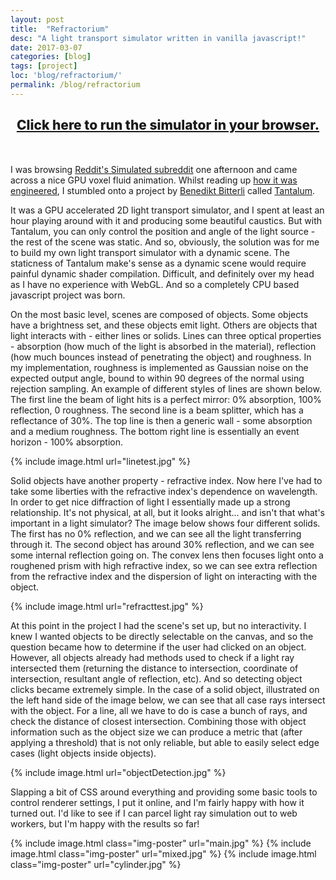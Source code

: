 ```yaml
---
layout: post
title:  "Refractorium"
desc: "A light transport simulator written in vanilla javascript!"
date: 2017-03-07
categories: [blog]
tags: [project]
loc: 'blog/refractorium/'
permalink: /blog/refractorium
---
```


<h2 style="font-weight: 800; text-align: center; margin-bottom: 50px;">
    <a href="https://samreay.github.io/Refractorium/" target="_blank">Click here to run the simulator in your browser.</a>
</h2>

I was browsing [Reddit's Simulated subreddit](http://reddit.com/r/Simulated) one afternoon and came across a nice GPU voxel fluid
animation. Whilst reading up [how it was engineered](https://benedikt-bitterli.me/vorton-fluid.html), I stumbled
onto a project by [Benedikt Bitterli](https://benedikt-bitterli.me/index.html) called [Tantalum](https://benedikt-bitterli.me/tantalum/tantalum.html).

It was a GPU accelerated 2D light transport simulator, and I spent at least an hour playing around with it 
and producing some beautiful caustics. But with Tantalum, you can only control the position and angle of the
light source - the rest of the scene was static. And so, obviously, the solution was for me to build my
own light transport simulator with a dynamic scene. The staticness of Tantalum make's sense as a dynamic
scene would require painful dynamic shader compilation. Difficult, and definitely over my head as I have
no experience with WebGL. And so a completely CPU based javascript project was born.

On the most basic level, scenes are composed of objects. Some objects have a brightness set, and these
objects emit light. Others are objects that light interacts with - either lines or solids. Lines can three optical
properties - absorption (how much of the light is absorbed in the material), reflection (how much bounces instead
of penetrating the object) and roughness. In my implementation, roughness is implemented as Gaussian noise on
the expected output angle, bound to within 90 degrees of the normal using rejection sampling. An example
of different styles of lines are shown below. The first line the beam of light hits is a perfect mirror: 
0% absorption, 100% reflection, 0 roughness. The second line is a beam splitter, which has a reflectance of 30%.
The top line is then a generic wall - some absorption and a medium roughness. The bottom right line is essentially
an event horizon - 100% absorption.

{% include image.html url="linetest.jpg"  %}

Solid objects have another property - refractive index. Now here I've had to take some liberties with 
the refractive index's dependence on wavelength. In order to get nice diffraction of light I essentially made
up a strong relationship. It's not physical, at all, but it looks alright... and isn't that what's important in
a light simulator? The image below shows four different solids. The first has no 0% reflection, and
we can see all the light transferring through it. The second object has around 30% reflection, and we
can see some internal reflection going on. The convex lens then focuses light onto a roughened prism with
high refractive index, so we can see extra reflection from the refractive index and the dispersion of light on
interacting with the object.

{% include image.html url="refracttest.jpg"  %}

At this point in the project I had the scene's set up, but no interactivity. I knew I wanted objects
to be directly selectable on the canvas, and so the question became how to determine if the user
had clicked on an object. However, all objects already had methods used to check if a light ray intersected
them (returning the distance to intersection, coordinate of intersection, resultant angle of reflection, etc).
And so detecting object clicks became extremely simple. In the case of a solid object, illustrated on the left 
hand side of the image below, we can see that all case rays intersect with the object. For a line, all we have to do
is case a bunch of rays, and check the distance of closest intersection. Combining those with object information such as
the object size we can produce a metric that (after applying a threshold) that is not only reliable, but able to easily 
select edge cases (light objects inside objects).

{% include image.html url="objectDetection.jpg"  %}

Slapping a bit of CSS around everything and providing some basic tools to control renderer settings, I put
it online, and I'm fairly happy with how it turned out. I'd like to see if I can parcel light ray
simulation out to web workers, but I'm happy with the results so far!

{% include image.html class="img-poster" url="main.jpg"  %}
{% include image.html class="img-poster" url="mixed.jpg"  %}
{% include image.html class="img-poster" url="cylinder.jpg"  %}


